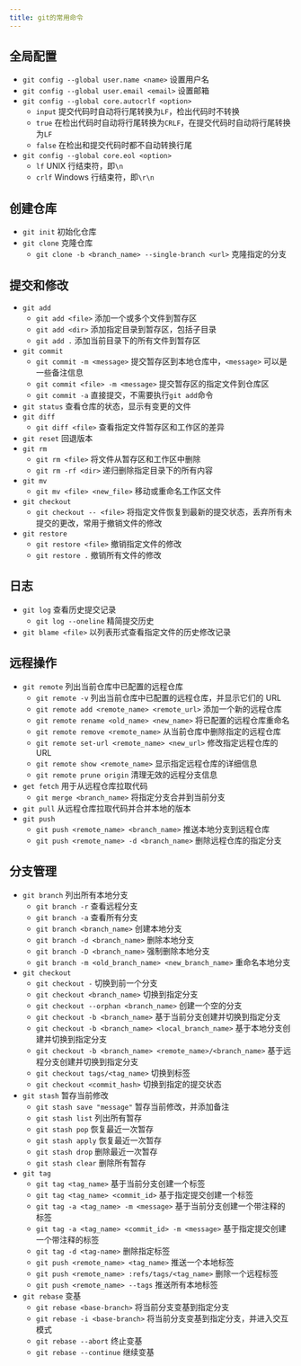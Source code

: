 ```yaml
---
title: git的常用命令
---
```


## 全局配置

- `git config --global user.name <name>` 设置用户名
- `git config --global user.email <email>` 设置邮箱
- `git config --global core.autocrlf <option>`
  - `input` 提交代码时自动将行尾转换为`LF`，检出代码时不转换
  - `true` 在检出代码时自动将行尾转换为`CRLF`，在提交代码时自动将行尾转换为`LF`
  - `false` 在检出和提交代码时都不自动转换行尾
- `git config --global core.eol <option>`
  - `lf` UNIX 行结束符，即`\n`
  - `crlf` Windows 行结束符，即`\r\n`

## 创建仓库

- `git init` 初始化仓库
- `git clone` 克隆仓库
  - `git clone -b <branch_name> --single-branch <url>` 克隆指定的分支

## 提交和修改

- `git add`
  - `git add <file>` 添加一个或多个文件到暂存区
  - `git add <dir>` 添加指定目录到暂存区，包括子目录
  - `git add .` 添加当前目录下的所有文件到暂存区
- `git commit`
  - `git commit -m <message>` 提交暂存区到本地仓库中，`<message>` 可以是一些备注信息
  - `git commit <file> -m <message>` 提交暂存区的指定文件到仓库区
  - `git commit -a` 直接提交，不需要执行`git add`命令
- `git status` 查看仓库的状态，显示有变更的文件
- `git diff`
  - `git diff <file>` 查看指定文件暂存区和工作区的差异
- `git reset` 回退版本
- `git rm`
  - `git rm <file>` 将文件从暂存区和工作区中删除
  - `git rm -rf <dir>` 递归删除指定目录下的所有内容
- `git mv`
  - `git mv <file> <new_file>` 移动或重命名工作区文件
- `git checkout`
  - `git checkout -- <file>` 将指定文件恢复到最新的提交状态，丢弃所有未提交的更改，常用于撤销文件的修改
- `git restore`
  - `git restore <file>` 撤销指定文件的修改
  - `git restore .` 撤销所有文件的修改

## 日志

- `git log` 查看历史提交记录
  - `git log --oneline` 精简提交历史
- `git blame <file>` 以列表形式查看指定文件的历史修改记录

## 远程操作

- `git remote` 列出当前仓库中已配置的远程仓库
  - `git remote -v` 列出当前仓库中已配置的远程仓库，并显示它们的 URL
  - `git remote add <remote_name> <remote_url>` 添加一个新的远程仓库
  - `git remote rename <old_name> <new_name>` 将已配置的远程仓库重命名
  - `git remote remove <remote_name>` 从当前仓库中删除指定的远程仓库
  - `git remote set-url <remote_name> <new_url>` 修改指定远程仓库的 URL
  - `git remote show <remote_name>` 显示指定远程仓库的详细信息
  - `git remote prune origin` 清理无效的远程分支信息
- `get fetch` 用于从远程仓库拉取代码
  - `git merge <branch_name>` 将指定分支合并到当前分支
- `git pull` 从远程仓库拉取代码并合并本地的版本
- `git push`
  - `git push <remote_name> <branch_name>` 推送本地分支到远程仓库
  - `git push <remote_name> -d <branch_name>` 删除远程仓库的指定分支

## 分支管理

- `git branch` 列出所有本地分支
  - `git branch -r` 查看远程分支
  - `git branch -a` 查看所有分支
  - `git branch <branch_name>` 创建本地分支
  - `git branch -d <branch_name>` 删除本地分支
  - `git branch -D <branch_name>` 强制删除本地分支
  - `git branch -m <old_branch_name> <new_branch_name>` 重命名本地分支
- `git checkout`
  - `git checkout -` 切换到前一个分支
  - `git checkout <branch_name>` 切换到指定分支
  - `git checkout --orphan <branch_name>` 创建一个空的分支
  - `git checkout -b <branch_name>` 基于当前分支创建并切换到指定分支
  - `git checkout -b <branch_name> <local_branch_name>` 基于本地分支创建并切换到指定分支
  - `git checkout -b <branch_name> <remote_name>/<branch_name>` 基于远程分支创建并切换到指定分支
  - `git checkout tags/<tag_name>` 切换到标签
  - `git checkout <commit_hash>` 切换到指定的提交状态
- `git stash` 暂存当前修改
  - `git stash save "message"` 暂存当前修改，并添加备注
  - `git stash list` 列出所有暂存
  - `git stash pop` 恢复最近一次暂存
  - `git stash apply` 恢复最近一次暂存
  - `git stash drop` 删除最近一次暂存
  - `git stash clear` 删除所有暂存
- `git tag`
  - `git tag <tag_name>` 基于当前分支创建一个标签
  - `git tag <tag_name> <commit_id>` 基于指定提交创建一个标签
  - `git tag -a <tag_name> -m <message>` 基于当前分支创建一个带注释的标签
  - `git tag -a <tag_name> <commit_id> -m <message>` 基于指定提交创建一个带注释的标签
  - `git tag -d <tag-name>` 删除指定标签
  - `git push <remote_name> <tag_name>` 推送一个本地标签
  - `git push <remote_name> :refs/tags/<tag_name>` 删除一个远程标签
  - `git push <remote_name> --tags` 推送所有本地标签
- `git rebase` 变基
  - `git rebase <base-branch>` 将当前分支变基到指定分支
  - `git rebase -i <base-branch>` 将当前分支变基到指定分支，并进入交互模式
  - `git rebase --abort` 终止变基
  - `git rebase --continue` 继续变基
